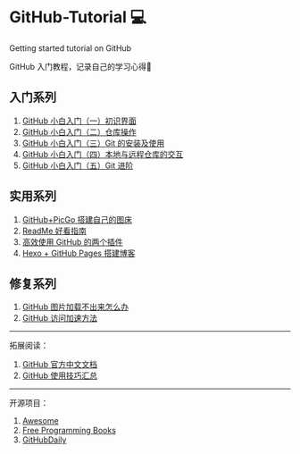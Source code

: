 # GitHub-Tutorial 💻
Getting started tutorial on GitHub

GitHub 入门教程，记录自己的学习心得🧡

## 入门系列
1. [GitHub 小白入门（一）初识界面](https://github.com/CatOneTwo/GitHub-Tutorial/issues/1)
2. [GitHub 小白入门（二）仓库操作](https://github.com/CatOneTwo/GitHub-Tutorial/issues/2)
3. [GitHub 小白入门（三）Git 的安装及使用](https://github.com/CatOneTwo/GitHub-Tutorial/issues/3)
4. [GitHub 小白入门（四）本地与远程仓库的交互](https://github.com/CatOneTwo/GitHub-Tutorial/issues/4)
5. [GitHub 小白入门（五）Git 进阶](https://github.com/CatOneTwo/GitHub-Tutorial/issues/8)

## 实用系列
1. [GitHub+PicGo 搭建自己的图床](https://github.com/CatOneTwo/GitHub-Tutorial/issues/5)
2. [ReadMe 好看指南](https://github.com/CatOneTwo/GitHub-Tutorial/issues/9)
3. [高效使用 GitHub 的两个插件](https://github.com/CatOneTwo/GitHub-Tutorial/issues/10)
4. [Hexo + GitHub Pages 搭建博客](https://github.com/CatOneTwo/GitHub-Tutorial/issues/11)

## 修复系列
1. [GitHub 图片加载不出来怎么办](https://github.com/CatOneTwo/GitHub-Tutorial/issues/6)
2. [GitHub 访问加速方法](https://github.com/CatOneTwo/GitHub-Tutorial/issues/7)

---
拓展阅读：

1. [GitHub 官方中文文档](https://help.github.com/cn)
2. [GitHub 使用技巧汇总](https://github.com/tiimgreen/github-cheat-sheet/)

---
开源项目：

1. [Awesome](https://github.com/sindresorhus/awesome)
2. [Free Programming Books](https://github.com/EbookFoundation/free-programming-books)
3. [GitHubDaily](https://github.com/GitHubDaily/GitHubDaily)
